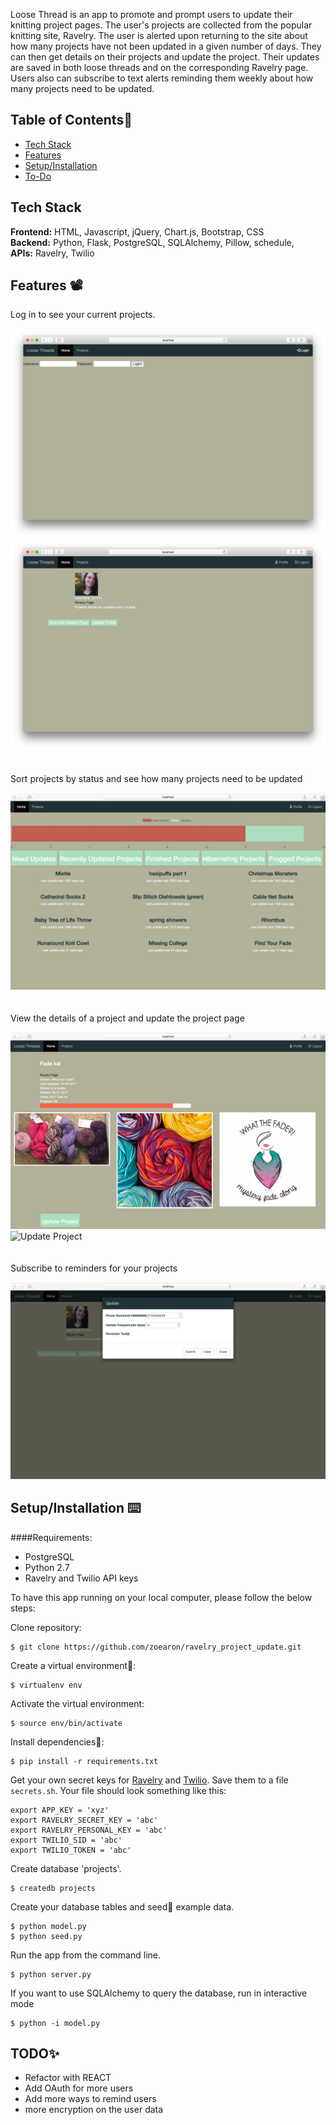

Loose Thread is an app to promote and prompt users to update their knitting project pages. The user's projects are collected from the popular knitting site, Ravelry. The user is alerted upon returning to the site about how many projects have not been updated in a given number of days. They can then get details on their projects and update the project. Their updates are saved in both loose threads and on the corresponding Ravelry page. Users also can subscribe to text alerts reminding them weekly about how many projects need to be updated.

## Table of Contents🐛

* [Tech Stack](#tech-stack)
* [Features](#features)
* [Setup/Installation](#installation)
* [To-Do](#future)

## <a name="tech-stack"></a>Tech Stack

__Frontend:__ HTML, Javascript, jQuery, Chart.js, Bootstrap, CSS <br/>
__Backend:__ Python, Flask, PostgreSQL, SQLAlchemy, Pillow, schedule,  <br/>
__APIs:__ Ravelry, Twilio <br/>

## <a name="features"></a>Features 📽

Log in to see your current projects.

![Log In](/static/img/_readme-img/LoginPage.jpeg)
![User Information](/static/img/_readme-img/user.png)
<br/><br/><br/>
Sort projects by status and see how many projects need to be updated
  
![Projects](/static/img/_readme-img/projectsPage.jpeg)
<br/><br/><br/>
View the details of a project and update the project page
  
![Project Details](/static/img/_readme-img/projectDetails.jpg)
![Update Project](/static/img/_readme-img/updateProjects.jpeg)
<br/><br/><br/>
Subscribe to reminders for your projects
  
![Schedule Reminder](/static/img/_readme-img/userOptions.png)

## <a name="installation"></a>Setup/Installation ⌨️

####Requirements:

- PostgreSQL
- Python 2.7
- Ravelry and Twilio API keys

To have this app running on your local computer, please follow the below steps:

Clone repository:
```
$ git clone https://github.com/zoearon/ravelry_project_update.git
```
Create a virtual environment🔮:
```
$ virtualenv env
```
Activate the virtual environment:
```
$ source env/bin/activate
```
Install dependencies🔗:
```
$ pip install -r requirements.txt
```
Get your own secret keys for [Ravelry](https://www.ravelry.com/groups/ravelry-api) and [Twilio](https://www.twilio.com/doers). Save them to a file `secrets.sh`. Your file should look something like this:
```
export APP_KEY = 'xyz'
export RAVELRY_SECRET_KEY = 'abc'
export RAVELRY_PERSONAL_KEY = 'abc'
export TWILIO_SID = 'abc'
export TWILIO_TOKEN = 'abc'
```
Create database 'projects'.
```
$ createdb projects
```
Create your database tables and seed🌱 example data.
```
$ python model.py
$ python seed.py
```
Run the app from the command line.
```
$ python server.py
```
If you want to use SQLAlchemy to query the database, run in interactive mode
```
$ python -i model.py
```

## <a name="future"></a>TODO✨
* Refactor with REACT
* Add OAuth for more users
* Add more ways to remind users
* more encryption on the user data

